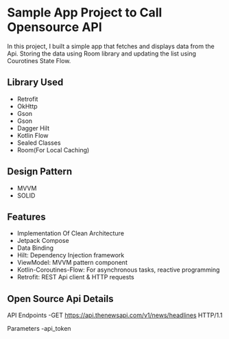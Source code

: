 # Sample App Project to Call Opensource API

In this project, I built a simple app that fetches and displays data from the Api. Storing the data using Room library and updating the list using Courotines State Flow.

## Library Used

- Retrofit
- OkHttp
- Gson
- Gson
- Dagger Hilt
- Kotlin Flow
- Sealed Classes
- Room(For Local Caching)

## Design Pattern

- MVVM
- SOLID

## Features

- Implementation Of Clean Architecture
- Jetpack Compose
- Data Binding
- Hilt: Dependency Injection framework
- ViewModel: MVVM pattern component
- Kotlin-Coroutines-Flow: For asynchronous tasks, reactive programming
- Retrofit: REST Api client & HTTP requests

## Open Source Api Details

API Endpoints 
-GET https://api.thenewsapi.com/v1/news/headlines HTTP/1.1

Parameters
-api_token




